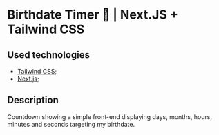 # Birthdate Timer 🎂 | Next.JS + Tailwind CSS

## Used technologies

- [Tailwind CSS](https://tailwindcss.com/);
- [Next.js](https://nextjs.org/);

## Description

Countdown showing a simple front-end displaying days, months, hours, minutes and seconds targeting my birthdate.
